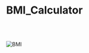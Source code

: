 # BMI_Calculator

<br><br>


![BMI](https://user-images.githubusercontent.com/88390970/185562651-aa61398c-f21f-43d5-b13b-1165d11d3e6a.jpg)
